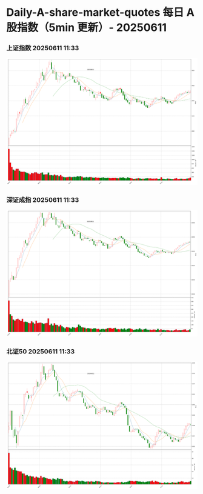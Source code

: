 
# Daily-A-share-market-quotes 每日 A 股指数（5min 更新）- 20250611

### 上证指数 20250611 11:33
![](./fig/2025/6/20250611-sh000001.png)

### 深证成指 20250611 11:33
![](./fig/2025/6/20250611-sz399001.png)

### 北证50 20250611 11:33
![](./fig/2025/6/20250611-bj899050.png)
